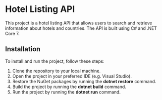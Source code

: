 # Hotel Listing API

This project is a hotel listing API that allows users to search and retrieve information about hotels and countries. The API is built using C# and .NET Core 7.

## Installation

To install and run the project, follow these steps:

1. Clone the repository to your local machine.
2. Open the project in your preferred IDE (e.g. Visual Studio).
3. Restore the NuGet packages by running the **dotnet restore** command.
4. Build the project by running the **dotnet build** command.
5. Run the project by running the **dotnet run** command.
